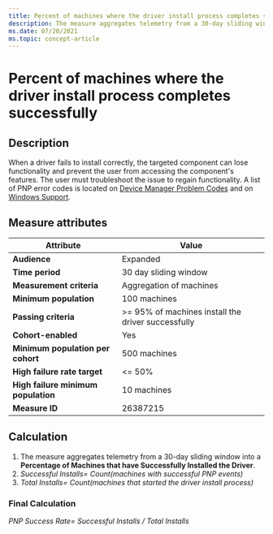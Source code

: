 ```yaml
---
title: Percent of machines where the driver install process completes successfully
description: The measure aggregates telemetry from a 30-day sliding window into a Percentage of Machines that have Successfully Installed the Driver
ms.date: 07/20/2021
ms.topic: concept-article
---
```


# Percent of machines where the driver install process completes successfully

## Description

When a driver fails to install correctly, the targeted component can lose functionality and prevent the user from accessing the component's features. The user must troubleshoot the issue to regain functionality. A list of PNP error codes is located on [Device Manager Problem Codes](../install/device-manager-error-messages.md) and on [Windows Support](https://support.microsoft.com/topic/error-codes-in-device-manager-in-windows-524e9e89-4dee-8883-0afa-6bca0456324e).

## Measure attributes

|Attribute|Value|
|----|----|
|**Audience**|Expanded|
|**Time period**|30 day sliding window|
|**Measurement criteria**|Aggregation of machines|
|**Minimum population**|100 machines|
|**Passing criteria**|>= 95% of machines install the driver successfully|
|**Cohort-enabled**|Yes|
|**Minimum population per cohort**|500 machines|
|**High failure rate target**|<= 50%|
|**High failure minimum population**|10 machines|
|**Measure ID**|26387215|

## Calculation

1. The measure aggregates telemetry from a 30-day sliding window into a **Percentage of Machines that have Successfully Installed the Driver**.
2. *Successful Installs= Count(machines with successful PNP events)*
3. *Total Installs= Count(machines that started the driver install process)*

### Final Calculation

*PNP Success Rate= Successful Installs / Total Installs*
